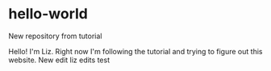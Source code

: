 # hello-world
New repository from tutorial

Hello! I'm Liz. 
Right now I'm following the tutorial and trying to figure out this website.
New edit
liz edits test

